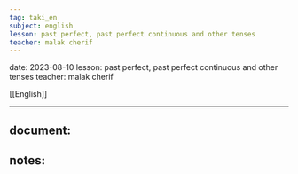 ```yaml
---
tag: taki_en
subject: english
lesson: past perfect, past perfect continuous and other tenses
teacher: malak cherif
---
```


date: 2023-08-10
lesson: past perfect, past perfect continuous and other tenses
teacher: malak cherif

[[English]]

---
## document:
## notes: